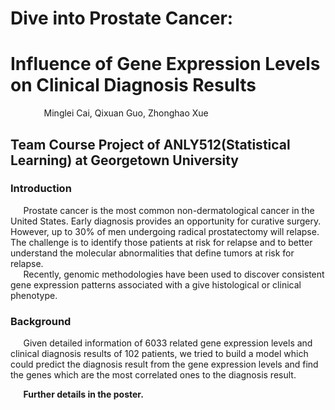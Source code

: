 # Dive into Prostate Cancer: 
# Influence of Gene Expression Levels on Clinical Diagnosis Results
$\quad\quad\quad$ Minglei Cai, Qixuan Guo, Zhonghao Xue

## Team Course Project of ANLY512(Statistical Learning) at Georgetown University

### Introduction
$\quad$ Prostate cancer is the most common non-dermatological cancer in the United States. Early diagnosis provides an opportunity for curative surgery. 
However, up to 30% of men undergoing radical prostatectomy will relapse. The challenge is to identify those patients at risk for relapse and 
to better understand the molecular abnormalities that define tumors at risk for relapse.  
$\quad$ Recently, genomic methodologies have been used to discover consistent gene expression patterns associated with a give histological or clinical phenotype.

### Background
$\quad$ Given detailed information of 6033 related gene expression levels and clinical diagnosis results of 102 patients, we tried to build a model which could predict
the diagnosis result from the gene expression levels and find the genes which are the most correlated ones to the diagnosis result.

$\quad$ $\textbf{Further details in the poster.}$
